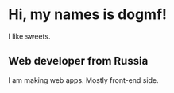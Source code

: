 # Hi, my names is dogmf!

I like sweets.

## Web developer from Russia

I am making web apps. Mostly front-end side.
